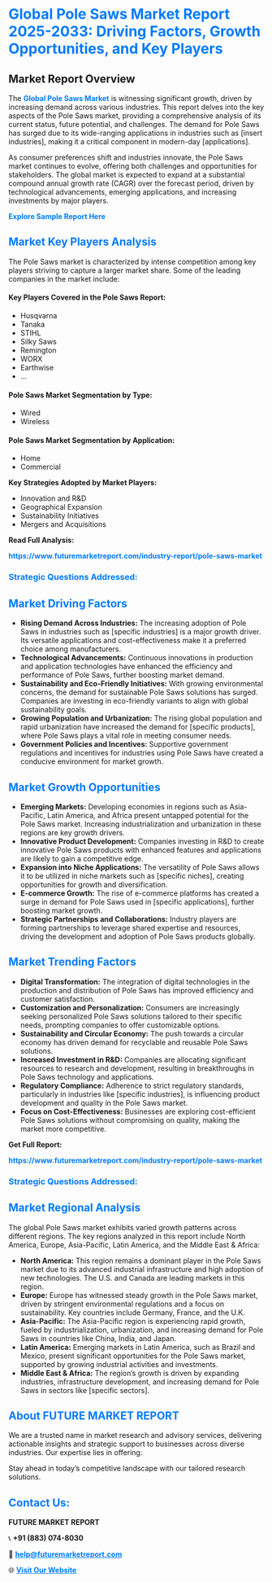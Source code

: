 <h1 style="color: #007BFF;">Global Pole Saws Market Report 2025-2033: Driving Factors, Growth Opportunities, and Key Players</h1>

<section id="overview">
<h2>Market Report Overview</h2>
<p>The <a href="https://www.futuremarketreport.com/industry-report/pole-saws-market" style="color: #007BFF; text-decoration: none;"><strong>Global Pole Saws Market</strong></a> is witnessing significant growth, driven by increasing demand across various industries. This report delves into the key aspects of the Pole Saws market, providing a comprehensive analysis of its current status, future potential, and challenges. The demand for Pole Saws has surged due to its wide-ranging applications in industries such as [insert industries], making it a critical component in modern-day [applications].</p>
<p>As consumer preferences shift and industries innovate, the Pole Saws market continues to evolve, offering both challenges and opportunities for stakeholders. The global market is expected to expand at a substantial compound annual growth rate (CAGR) over the forecast period, driven by technological advancements, emerging applications, and increasing investments by major players.</p>
</section>

<section id="overview">
<p><a href="https://www.futuremarketreport.com/request-sample/reportId=104802" style="color: #007BFF; text-decoration: none;"><strong>Explore Sample Report Here</strong></a></p>
</section>

<section id="key-players">
<h2 style="color: #007BFF;">Market Key Players Analysis</h2>
<p>The Pole Saws market is characterized by intense competition among key players striving to capture a larger market share. Some of the leading companies in the market include:</p>
<h4>Key Players Covered in the Pole Saws Report:</h4>
<ul><li>Husqvarna</li><li>Tanaka</li><li>STIHL</li><li>Silky Saws</li><li>Remington</li><li>WORX</li><li>Earthwise</li><li>...</li></ul>
<h4>Pole Saws Market Segmentation by Type:</h4>
<ul><li>Wired</li><li>Wireless</li></ul>

<h4>Pole Saws Market Segmentation by Application:</h4>
<ul><li>Home</li><li>Commercial</li></ul>
<p><strong>Key Strategies Adopted by Market Players:</strong></p>
<ul>
<li>Innovation and R&D</li>
<li>Geographical Expansion</li>
<li>Sustainability Initiatives</li>
<li>Mergers and Acquisitions</li>
</ul>
</section>

<section>
<p><strong>Read Full Analysis: </strong></p><a href="https://www.futuremarketreport.com/industry-report/pole-saws-market" style="color: #007BFF; text-decoration: none;"><strong>https://www.futuremarketreport.com/industry-report/pole-saws-market</strong></a>
<h3 style="color: #007BFF;">Strategic Questions Addressed:</h3>
</section>

<section id="driving-factors">
<h2 style="color: #007BFF;">Market Driving Factors</h2>
<ul>
<li><strong>Rising Demand Across Industries:</strong> The increasing adoption of Pole Saws in industries such as [specific industries] is a major growth driver. Its versatile applications and cost-effectiveness make it a preferred choice among manufacturers.</li>
<li><strong>Technological Advancements:</strong> Continuous innovations in production and application technologies have enhanced the efficiency and performance of Pole Saws, further boosting market demand.</li>
<li><strong>Sustainability and Eco-Friendly Initiatives:</strong> With growing environmental concerns, the demand for sustainable Pole Saws solutions has surged. Companies are investing in eco-friendly variants to align with global sustainability goals.</li>
<li><strong>Growing Population and Urbanization:</strong> The rising global population and rapid urbanization have increased the demand for [specific products], where Pole Saws plays a vital role in meeting consumer needs.</li>
<li><strong>Government Policies and Incentives:</strong> Supportive government regulations and incentives for industries using Pole Saws have created a conducive environment for market growth.</li>
</ul>
</section>

<section id="growth-opportunities">
<h2 style="color: #007BFF;">Market Growth Opportunities</h2>
<ul>
<li><strong>Emerging Markets:</strong> Developing economies in regions such as Asia-Pacific, Latin America, and Africa present untapped potential for the Pole Saws market. Increasing industrialization and urbanization in these regions are key growth drivers.</li>
<li><strong>Innovative Product Development:</strong> Companies investing in R&D to create innovative Pole Saws products with enhanced features and applications are likely to gain a competitive edge.</li>
<li><strong>Expansion into Niche Applications:</strong> The versatility of Pole Saws allows it to be utilized in niche markets such as [specific niches], creating opportunities for growth and diversification.</li>
<li><strong>E-commerce Growth:</strong> The rise of e-commerce platforms has created a surge in demand for Pole Saws used in [specific applications], further boosting market growth.</li>
<li><strong>Strategic Partnerships and Collaborations:</strong> Industry players are forming partnerships to leverage shared expertise and resources, driving the development and adoption of Pole Saws products globally.</li>
</ul>
</section>

<section id="trending-factors">
<h2 style="color: #007BFF;">Market Trending Factors</h2>
<ul>
<li><strong>Digital Transformation:</strong> The integration of digital technologies in the production and distribution of Pole Saws has improved efficiency and customer satisfaction.</li>
<li><strong>Customization and Personalization:</strong> Consumers are increasingly seeking personalized Pole Saws solutions tailored to their specific needs, prompting companies to offer customizable options.</li>
<li><strong>Sustainability and Circular Economy:</strong> The push towards a circular economy has driven demand for recyclable and reusable Pole Saws solutions.</li>
<li><strong>Increased Investment in R&D:</strong> Companies are allocating significant resources to research and development, resulting in breakthroughs in Pole Saws technology and applications.</li>
<li><strong>Regulatory Compliance:</strong> Adherence to strict regulatory standards, particularly in industries like [specific industries], is influencing product development and quality in the Pole Saws market.</li>
<li><strong>Focus on Cost-Effectiveness:</strong> Businesses are exploring cost-efficient Pole Saws solutions without compromising on quality, making the market more competitive.</li>
</ul>
</section>

<section>
<p><strong>Get Full Report: </strong></p><a href="https://www.futuremarketreport.com/industry-report/pole-saws-market" style="color: #007BFF; text-decoration: none;"><strong>https://www.futuremarketreport.com/industry-report/pole-saws-market</strong></a>
<h3 style="color: #007BFF;">Strategic Questions Addressed:</h3>
</section>


<section id="regional-analysis">
<h2 style="color: #007BFF;">Market Regional Analysis</h2>
<p>The global Pole Saws market exhibits varied growth patterns across different regions. The key regions analyzed in this report include North America, Europe, Asia-Pacific, Latin America, and the Middle East & Africa:</p>
<ul>
<li><strong>North America:</strong> This region remains a dominant player in the Pole Saws market due to its advanced industrial infrastructure and high adoption of new technologies. The U.S. and Canada are leading markets in this region.</li>
<li><strong>Europe:</strong> Europe has witnessed steady growth in the Pole Saws market, driven by stringent environmental regulations and a focus on sustainability. Key countries include Germany, France, and the U.K.</li>
<li><strong>Asia-Pacific:</strong> The Asia-Pacific region is experiencing rapid growth, fueled by industrialization, urbanization, and increasing demand for Pole Saws in countries like China, India, and Japan.</li>
<li><strong>Latin America:</strong> Emerging markets in Latin America, such as Brazil and Mexico, present significant opportunities for the Pole Saws market, supported by growing industrial activities and investments.</li>
<li><strong>Middle East & Africa:</strong> The region’s growth is driven by expanding industries, infrastructure development, and increasing demand for Pole Saws in sectors like [specific sectors].</li>
</ul>
</section>

<footer>
<h2 style="color: #007BFF;">About FUTURE MARKET REPORT</h2>
<p>We are a trusted name in market research and advisory services, delivering actionable insights and strategic support to businesses across diverse industries. Our expertise lies in offering:</p>

<p>Stay ahead in today’s competitive landscape with our tailored research solutions.</p>

<h2 style="color: #007BFF;">Contact Us:</h2>
<p><strong>FUTURE MARKET REPORT</strong></p>
<p>📞 <strong>+91 (883) 074-8030</strong></p>
<p>📧 <strong><a href="mailto:help@futuremarketreport.com" style="color: #007BFF;">help@futuremarketreport.com</a></strong></p>
<p>🌐 <strong><a href="https://www.futuremarketreport.com/" style="color: #007BFF;">Visit Our Website</a></strong></p>
</footer>